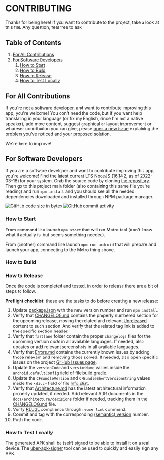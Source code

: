 <!--
© 2021-2022 Marco Bresciani

Copying and distribution of this file, with or without modification,
are permitted in any medium without royalty provided the copyright
notice and this notice are preserved.
This file is offered as-is, without any warranty.

SPDX-FileCopyrightText: 2021-2022 Marco Bresciani

SPDX-License-Identifier: FSFAP
-->
# CONTRIBUTING
Thanks for being here!
If you want to contribute to the project, take a look at this file.
Any question, feel free to ask!

## Table of Contents
1. [For All Contributions](#for-all-contributions)
1. [For Software Developers](#for-software-developers)
   1. [How to Start](#how-to-start)
   1. [How to Build](#how-to-build)
   1. [How to Release](#how-to-release)
   1. [How to Test Locally](#how-to-test-locally)

## For All Contributions
If you're not a software developer, and want to contribute improving
this app, you're welcome!
You don't need the code, but if you want help translating in your
language (or fix my English, since I'm not a native speaker), add more
content, suggest graphical or layout improvement or whatever
contribution you can give, please [open a new
issue](https://github.com/marcoXbresciani/TKCompanionApp/issues)
explaining the problem you've noticed and your proposed solution.

We're here to improve!

## For Software Developers
If you are a software developer and want to contribute improving this
app, you're welcome!
Find the latest current LTS NodeJS
([16.14.2](https://nodejs.org/download/release/latest-gallium/), as of
2022-03-18) for your system.
Grab the source code by cloning
[the repository](https://github.com/marcoXbresciani/TKCompanionApp).
Then go to this project main folder (also containing this same file
you're reading) and run `npm install` and you should see all the needed
dependencies downloaded and installed through NPM package manager.

![GitHub code size in bytes](https://img.shields.io/github/languages/code-size/marcoXbresciani/TKCompanionApp?logo=github&style=plastic)
![GitHub commit activity](https://img.shields.io/github/commit-activity/m/marcoXbresciani/TKCompanionApp?logo=github&style=plastic)

### How to Start
From command line launch `npm start` that will run Metro tool (don't
know what it actually is, but seems something needed).

From (another) command line launch `npm run android` that will prepare
and launch your app, connecting to the Metro thing above.

### How to Build

### How to Release
Once the code is completed and tested, in order to release there are a
bit of steps to follow.

**Preflight checklist**: these are the tasks to do before creating a new
release:
1. Update [package.json](/package.json) with the new version number and
   run `npm install`.
1. Verify that [CHANGELOG.md](/CHANGELOG.md) contains the properly
   numbered section for the upcoming release, moving the related and
   relevant [Unreleased](/CHANGELOG.md) content to such section.
   And verify that the related tag link is added to the specific section
   header.
1. Verify that `fastlane` folder contain the proper `changelogs` files
   for the upcoming version *code* in all available languages.
   If needed, also updates or add relevant screenshots in all available
   languages.
1. Verify that [Errors.md](Errors.md) contains the currently known
   issues by adding those relevant and removing those solved.
   If needed, also open specific issues on the project
   [GitHub Issues page](https://github.com/marcoXbresciani/TKCompanionApp/issues).
1. Update the `versionCode` and `versionName` values inside the
   `android.defaultConfig` field of file
   [build.gradle](/android/app/build.gradle).
1. Update the `CFBundleVersion` and `CFBundleShortVersionString` values
   inside the `<dict>` field of file
   [Info.plist](/ios/TKCompanionApp/Info.plist).
1. Verify that [Architecture.md](architecture/Architecture.md)
   has the latest architectural information properly updated, if needed.
   Add relevant ADR documents in the `docs/architecture/decisions`
   folder if needed, tracking them in the [CHANGELOG.md](/CHANGELOG.md)
   file.
1. Verify [REUSE](https://reuse.software/) compliance through
   `reuse lint` command.
1. Commit and tag with the corresponding
   [(semantic) version](https://semver.org/) number.
1. Push the code.

### How to Test Locally
The generated APK shall be (self) signed to be able to install it on a
real device.
The [uber-apk-signer](https://github.com/patrickfav/uber-apk-signer)
tool can be used to quickly and easily sign any APK.
